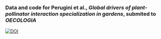 ### Data and code for Perugini et al., *Global drivers of plant-pollinator interaction specialization in gardens*, submited to *OECOLOGIA*

[![DOI](https://zenodo.org/badge/DOI/10.5281/zenodo.14662717.svg)](https://doi.org/10.5281/zenodo.14662717)

